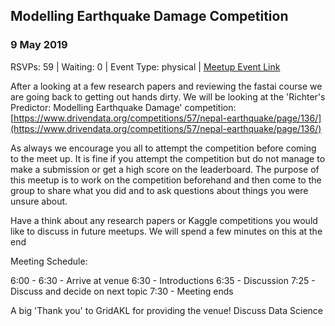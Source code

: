 ## Modelling Earthquake Damage Competition
### 9 May 2019
RSVPs: 59 | Waiting: 0 | Event Type: physical | [Meetup Event Link](https://www.meetup.com/Data-Science-Discussion-Auckland/events/260076659)

After a looking at a few research papers and reviewing the fastai course we are going back to getting out hands dirty. We will be looking at the 'Richter's Predictor: Modelling Earthquake Damage' competition: [https://www.drivendata.org/competitions/57/nepal-earthquake/page/136/](https://www.drivendata.org/competitions/57/nepal-earthquake/page/136/)

As always we encourage you all to attempt the competition before coming to the meet up. It is fine if you attempt the competition but do not manage to make a submission or get a high score on the leaderboard. The purpose of this meetup is to work on the competition beforehand and then come to the group to share what you did and to ask questions about things you were unsure about.

Have a think about any research papers or Kaggle competitions you would like to discuss in future meetups. We will spend a few minutes on this at the end

Meeting Schedule:

6:00 - 6:30 - Arrive at venue
6:30 - Introductions
6:35 - Discussion
7:25 - Discuss and decide on next topic
7:30 - Meeting ends

A big 'Thank you' to GridAKL for providing the venue!
Discuss Data Science
